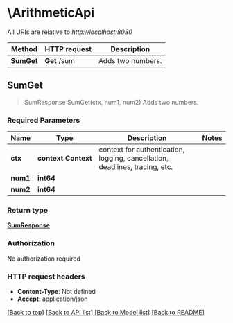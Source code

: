 # \ArithmeticApi

All URIs are relative to *http://localhost:8080*

Method | HTTP request | Description
------------- | ------------- | -------------
[**SumGet**](ArithmeticApi.md#SumGet) | **Get** /sum | Adds two numbers.



## SumGet

> SumResponse SumGet(ctx, num1, num2)
Adds two numbers.

### Required Parameters


Name | Type | Description  | Notes
------------- | ------------- | ------------- | -------------
**ctx** | **context.Context** | context for authentication, logging, cancellation, deadlines, tracing, etc.
**num1** | **int64**|  | 
**num2** | **int64**|  | 

### Return type

[**SumResponse**](SumResponse.md)

### Authorization

No authorization required

### HTTP request headers

- **Content-Type**: Not defined
- **Accept**: application/json

[[Back to top]](#) [[Back to API list]](../README.md#documentation-for-api-endpoints)
[[Back to Model list]](../README.md#documentation-for-models)
[[Back to README]](../README.md)

